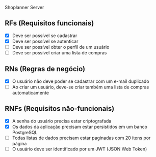 Shoplanner Server

## RFs (Requisitos funcionais)

- [x] Deve ser possível se cadastrar
- [x] Deve ser possível se autenticar
- [ ] Deve ser possível obter o perfil de um usuário
- [ ] Deve ser possível criar uma lista de compras

## RNs (Regras de negócio)

- [x] O usuário não deve poder se cadastrar com um e-mail duplicado
- [ ] Ao criar um usuário, deve-se criar também uma lista de compras automaticamente

## RNFs (Requisitos não-funcionais)

- [x] A senha do usuário precisa estar criptografada
- [x] Os dados da aplicação precisam estar persistidos em um banco PostgreSQL
- [ ] Todas listas de dados precisam estar paginadas com 20 itens por página
- [ ] O usuário deve ser identificado por um JWT (JSON Web Token)
